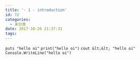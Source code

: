 ```yaml
---
title: '- 1 - introduction'
id: 72
categories:
  - 未分类
date: 2017-10-26 21:37:31
tags:
---
```


`puts "hello oi"`
`print("hello oi")`
`cout &lt;&lt; "hello oi"`
`Console.WriteLine("hello oi")`